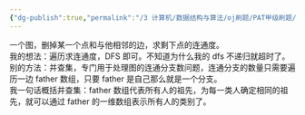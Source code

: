 ```yaml
---
{"dg-publish":true,"permalink":"/3 计算机/数据结构与算法/oj刷题/PAT甲级刷题/1013 找出连通分支数/","title":"1013 找出连通分支数"}
---
```



一个图，删掉某一个点和与他相邻的边，求剩下点的连通度。  
我的想法：遍历求连通度，DFS 即可。不知道为什么我的 dfs 不递归就超时了。  
别的方法：并查集，专门用于处理图的连通分支数问题，连通分支的数量只需要遍历一边 father 数组，只要 father 是自己那么就是一个分支。  
我一句话概括并查集：father 数组代表所有人的祖先，为每一类人确定相同的祖先，就可以通过 father 的一维数组表示所有人的类别了。